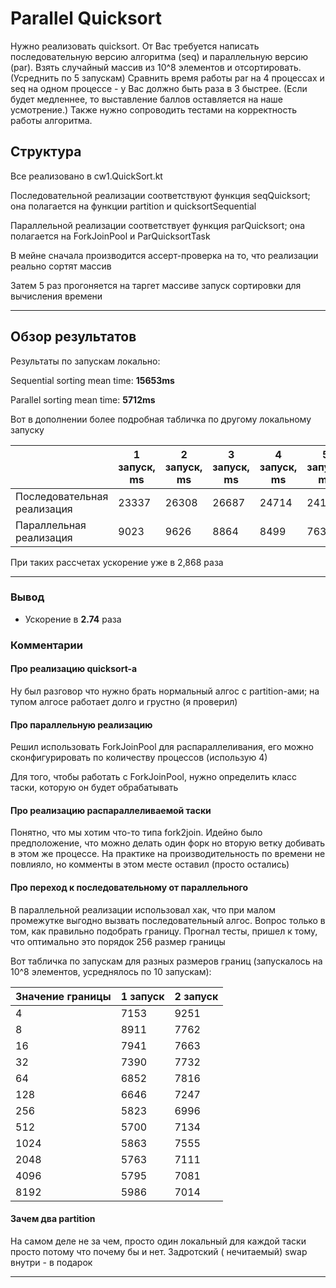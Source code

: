 # Parallel Quicksort

Нужно реализовать quicksort.
От Вас требуется написать последовательную версию алгоритма (seq) и параллельную версию (par). Взять случайный массив из
10^8 элементов и отсортировать. (Усреднить по 5 запускам) Сравнить время работы par на 4 процессах и seq на одном
процессе - у Вас должно быть раза в 3 быстрее.  (Если будет медленнее, то выставление баллов оставляется на наше
усмотрение.)
Также нужно сопроводить тестами на корректность работы алгоритма.

## Структура

Все реализовано в cw1.QuickSort.kt

Последовательной реализации соответствуют функция seqQuicksort; она полагается на функции partition и
quicksortSequential

Параллельной реализации соответствует функция parQuicksort; она полагается на ForkJoinPool и ParQuicksortTask

В мейне сначала производится ассерт-проверка на то, что реализации реально сортят массив

Затем 5 раз прогоняется на таргет массиве запуск сортировки для вычисления времени

---

## Обзор результатов

Результаты по запускам локально:

Sequential sorting mean time: **15653ms**

Parallel sorting mean time: **5712ms**

Вот в дополнении более подробная табличка по другому локальному запуску

|                             | 1 запуск, ms | 2 запуск, ms | 3 запуск, ms | 4 запуск, ms | 5 запуск, ms | Среднее время, ms |
|-----------------------------|--------------|--------------|--------------|--------------|--------------|-------------------|
| Последовательная реализация | 23337        | 26308        | 26687        | 24714        | 24145        | 25038             |
| Параллельная реализация     | 9023         | 9626         | 8864         | 8499         | 7639         | 8730              |

При таких рассчетах ускорение уже в 2,868 раза

---

### Вывод

- Ускорение в **2.74** раза

### Комментарии

#### Про реализацию quicksort-а

Ну был разговор что нужно брать нормальный алгос с partition-ами; на тупом алгосе работает долго и грустно (я проверил)

#### Про параллельную реализацию

Решил использовать ForkJoinPool для распараллеливания, его можно сконфигурировать по количеству процессов (использую 4)

Для того, чтобы работать с ForkJoinPool, нужно определить класс таски, которую он будет обрабатывать

#### Про реализацию распараллеливаемой таски

Понятно, что мы хотим что-то типа fork2join.
Идейно было предположение, что можно делать один форк но вторую ветку добивать в этом же процессе.
На практике на производительность по времени не повлияло, но комменты в этом месте оставил (просто остались)

#### Про переход к последовательному от параллельного

В параллельной реализации использовал хак, что при малом промежутке выгодно вызвать последовательный алгос.
Вопрос только в том, как правильно подобрать границу. Прогнал тесты, пришел к тому, что оптимально это порядок 256
размер границы

Вот табличка по запускам для разных размеров границ (запускалось на 10^8 элементов, усреднялось по 10 запускам):

| Значение границы | 1 запуск | 2 запуск |
|------------------|----------|----------|
| 4                | 7153     | 9251     |
| 8                | 8911     | 7762     |
| 16               | 7941     | 7663     |
| 32               | 7390     | 7732     |
| 64               | 6852     | 7816     |
| 128              | 6646     | 7247     |
| 256              | 5823     | 6996     |
| 512              | 5700     | 7134     |
| 1024             | 5863     | 7555     |
| 2048             | 5763     | 7111     |
| 4096             | 5795     | 7081     |
| 8192             | 5986     | 7014     |

#### Зачем два partition

На самом деле не за чем, просто один локальный для каждой таски просто потому что почему бы и нет. Задротский (
нечитаемый) swap внутри - в подарок

---
